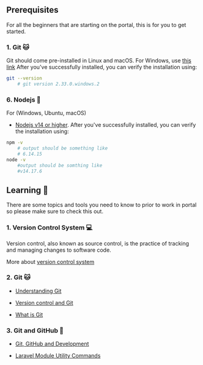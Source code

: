 ## Prerequisites

For all the beginners that are starting on the portal, this is for you to get started.

### 1. Git :cat:
Git should come pre-installed in Linux and macOS. For Windows, use [this link](https://git-scm.com/download/win)
After you've successfully installed, you can verify the installation using:

```sh
git --version
    # git version 2.33.0.windows.2
```
### 6. Nodejs :running:
 For (Windows, Ubuntu, macOS)
- [Nodejs v14 or higher](https://nodejs.org/en/download/).
After you've successfully installed, you can verify the installation using:
```sh
npm -v
    # output should be something like
    # 6.14.15
node -v
    #output should be somthing like
    #v14.17.6
```

## Learning :book:

There are some topics and tools you need to know to prior to work 
in portal so please make sure to check this out.


### 1. Version Control System :computer:
  Version control, also known as source control, is the practice of tracking and managing changes to software code.

  More about [version control system](https://www.atlassian.com/git/tutorials/what-is-version-control)

### 2. Git :cat:

- [Understanding Git](https://hackernoon.com/understanding-git-fcffd87c15a3)

- [Version control and Git](https://laracasts.com/series/git-me-some-version-control)

- [What is Git](https://www.atlassian.com/git/tutorials/what-is-git)

### 3. Git and GitHub :running:

- [Git, GitHub and Development](https://product.hubspot.com/blog/git-and-github-tutorial-for-beginners)


- [Laravel Module Utility Commands](https://nwidart.com/laravel-modules/v1/advanced-tools/artisan-commands)




